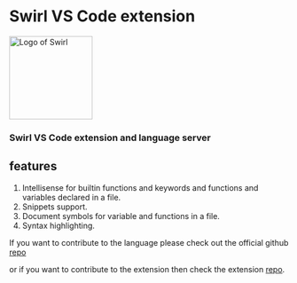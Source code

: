 # Swirl VS Code extension

<p>
<img src="https://raw.githubusercontent.com/SwirlLang/Swirl-vscode-extension/master/icon.png" alt="Logo of Swirl" width=150>
</p>

### Swirl VS Code extension and language server

## features

1. Intellisense for builtin functions and keywords and functions and variables declared in a file.
1. Snippets support.
1. Document symbols for variable and functions in a file.
1. Syntax highlighting.

If you want to contribute to the language please check out the official github [repo](https://github.com/SwirlLang/Swirl)

or if you want to contribute to the extension then check the extension [repo](https://github.com/SwirlLang/Swirl-vscode-extension).
